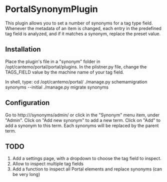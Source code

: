 # PortalSynonymPlugin

This plugin allows you to set a number of synonyms for a tag type field.
Whenever the metadata of an item is changed, each entry in the predefined tag field is analyzed, and if it matches a synonym, replace the preset value.


## Installation

Place the plugin's file in a "synonym" folder in /opt/cantemo/portal/portal/plugins.
In the plistner.py file, change the TAGS_FIELD value by the machine name of your tag field.

In shell, type:
cd /opt/cantemo/portal/
./manage.py schemamigration synonyms --initial
./manage.py migrate synonyms


## Configuration

Go to http://<Yourserverurl>/synonyms/admin/ or click in the "Synonym" menu item, under "Admin".
Click on "Add new synonym" to add a new term.
Click on "Add" to add a synonym to this term. Each synonyms will be replaced by the parent term.


## TODO
1. Add a settings page, with a dropdown to choose the tag field to inspect.
2. Allow to inspect multiple tag fields
3. Add a function to inspect all Portal elements and replace synonyms (can be very long)
